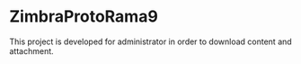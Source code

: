 # ZimbraProtoRama9
This project is developed for administrator in order to download content and attachment. 
